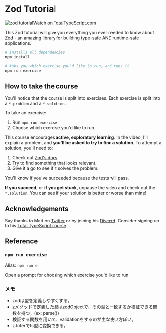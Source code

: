 # Zod Tutorial

<a href="https://totaltypescript.com/tutorials/zod"><img src="https://res.cloudinary.com/total-typescript/image/upload/v1709295832/github--zod-tutorial_2x_nuxnyj.jpg" alt="zod tutorial" />Watch on TotalTypeScript.com</a>

This Zod tutorial will give you everything you ever needed to know about [Zod](https://github.com/colinhacks/zod) - an amazing library for building type-safe AND runtime-safe applications.

```sh
# Installs all dependencies
npm install

# Asks you which exercise you'd like to run, and runs it
npm run exercise
```

## How to take the course

You'll notice that the course is split into exercises. Each exercise is split into a `*.problem` and a `*.solution`.

To take an exercise:

1. Run `npm run exercise`
2. Choose which exercise you'd like to run.

This course encourages **active, exploratory learning**. In the video, I'll explain a problem, and **you'll be asked to try to find a solution**. To attempt a solution, you'll need to:

1. Check out [Zod's docs](https://zod.dev/).
1. Try to find something that looks relevant.
1. Give it a go to see if it solves the problem.

You'll know if you've succeeded because the tests will pass.

**If you succeed**, or **if you get stuck**, unpause the video and check out the `*.solution`. You can see if your solution is better or worse than mine!

## Acknowledgements

Say thanks to Matt on [Twitter](https://twitter.com/mattpocockuk) or by joining his [Discord](https://discord.gg/8S5ujhfTB3). Consider signing up to his [Total TypeScript course](https://totaltypescript.com).

## Reference

### `npm run exercise`

Alias: `npm run e`

Open a prompt for choosing which exercise you'd like to run.


### メモ

- zodは型を定義しやすくする。
- zメソッドで定義した型はzodObjectで、その型と一致するか検証できる関数を持つ。(ex: parse())
- 検証する関数を用いて、validationをするのが主な使い方ぽい。
- z.Infer<typeof z>でts型に変換できる。
